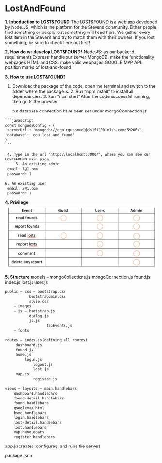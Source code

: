 # LostAndFound

**1. Introduction to LOST&FOUND**
    The LOST&FOUND is a web app developed by Node.JS, which is the platform for the Stevens community. Either people find something or people lost something will head here. We gather every lost item in the Stevens and try to match them with their owners. If you lost something, be sure to check here out first!

**2. How do we develop LOST&FOUND?**
		Node.JS: as our backend requirements
		Express: handle our server
		MongoDB: make the functionality webpages
		HTML and CSS: make valid webpages
		GOOGLE MAP API: position marks of lost-and-found

**3. How to use LOST&FOUND?**
   1. Download the package of the code, open the terminal and switch to the folder where the package is.
	 2. Run “npm install” to install all dependencies.
	 3. Run “npm start”
	    After the code successful running, then go to the browser

	  p.s database connection have been set under mongoConnection.js 
  
  	```javascript
  	const mongodbConfig = {
  	'serverUrl': 'mongodb://cgu:cgusamuel@ds159200.mlab.com:59200/',
  	'database': 'cgu_lost_and_found'
  	}
  	```
  
  	 4. Type in the url “http://localhost:3000/”, where you can see our LOST&FOUND main page.
         5. An existing admin
	 email: 1@1.com
	 password: 1
	
  	6. An existing user
	 email: 2@1.com
	 password: 1



**4. Privilege**
![image](https://github.com/haoweichen/LostAndFound/blob/master/Screen%20Shot%202017-05-16%20at%2012.16.07%20PM.png)

**5. Structure**
	models – mongoCollections.js
		 mongoConnection.js
		 found.js
		 index.js
		 lost.js
		 user.js

	public – css – bootstrap.css
		       bootstrap.min.css
		       style.css
		– images
 		– js – bootstrap.js
		       dialog.js
		       js.js
                       tabEvents.js
		– fonts

	routes – index.js(defining all routes)
		 dashboard.js
		 found.js
		 home.js
        	 login.js
                 logout.js
                 lost.js
		 map.js
                 register.js

	views – layouts – main.handlebars
		dashboard.handlebars
		found-detail.handlebars
		found.handlebars
		googlemap.html
		home.handlebars
		login.handlebars
		lost-detail.handlebars
		lost.handlebars
		map.handlebars
		register.handlebars

app.js(creates, configures, and runs the server)

package.json
